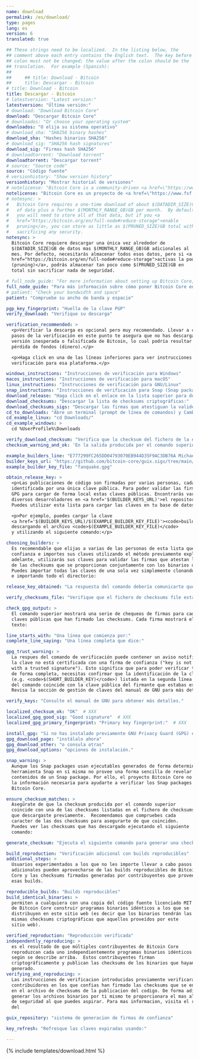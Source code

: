```yaml
---
name: download
permalink: /es/download/
type: pages
lang: es
version: 6
translated: true

## These strings need to be localized.  In the listing below, the
## comment above each entry contains the English text.  The key before the
## colon must not be changed; the value after the colon should be the
## translation.  For example (Spanish):
##
##     ## title: Download - Bitcoin
##     title: Descargar - Bitcoin
# title: Download - Bitcoin
title: Descargar - Bitcoin
# latestversion: "Latest version:"
latestversion: "Última versión:"
# download: "Download Bitcoin Core"
download: "Descargar Bitcoin Core"
# downloados: "Or choose your operating system"
downloados: "O elija su sistema operativo"
# download_sha: "SHA256 binary hashes"
download_sha: "Hashes binarios SHA256"
# download_sig: "SHA256 hash signatures"
download_sig: "Firmas hash SHA256"
# downloadtorrent: "Download torrent"
downloadtorrent: "Descargar torrent"
# source: "Source code"
source: "Código fuente"
# versionhistory: "Show version history"
versionhistory: "Mostrar historial de versiones"
# notelicense: "Bitcoin Core is a community-driven <a href=\"https://www.fsf.org/about/what-is-free-software\">free software</a> project, released under the open source <a href=\"http://opensource.org/licenses/mit-license.php\">MIT license</a>."
notelicense: "Bitcoin Core es un proyecto de <a href=\"https://www.fsf.org/about/what-is-free-software\">software libre</a> dirigido en comunidad, liberado bajo la <a href=\"http://opensource.org/licenses/mit-license.php\">licencia MIT</a> de fuentes abiertas."
# notesync: >
#   Bitcoin Core requires a one-time download of about $(DATADIR_SIZE)GB
#   of data plus a further $(MONTHLY_RANGE_GB)GB per month.  By default,
#   you will need to store all of that data, but if you <a
#   href="https://bitcoin.org/en/full-node#reduce-storage">enable
#   pruning</a>, you can store as little as $(PRUNED_SIZE)GB total without
#   sacrificing any security.
notesync: >
  Bitcoin Core requiere descargar una única vez alrededor de
  $(DATADIR_SIZE)GB de datos mas $(MONTHLY_RANGE_GB)GB adicionales al
  mes. Por defecto, necesitarás almacenar todos esos datos, pero si <a
  href="https://bitcoin.org/en/full-node#reduce-storage">activas la poda
  (pruning)</a>, podrás almacenar tan poco como $(PRUNED_SIZE)GB en
  total sin sacrificar nada de seguridad.

# full_node_guide: "For more information about setting up Bitcoin Core, please read the <a href=\"https://bitcoin.org/en/full-node\">full node guide</a>."
full_node_guide: "Para más información sobre cómo poner Bitcoin Core en funcionamiento, por favor lea la <a href=\"https://bitcoin.org/en/full-node\">guía para nodos completos</a>."
# patient: "Check your bandwidth and space"
patient: "Compruebe su ancho de banda y espacio"

pgp_key_fingerprint: "Huella de la clave PGP"
verify_download: "Verifique su descarga"

verification_recommended: >
  <p>Verificar la descarga es opcional pero muy recomendado. Llevar a cabo los
  pasos de la verificación en este punto te asegura que no has descargado una
  versión inesperada o falsificada de Bitcoin, lo cual podría resultar en la
  pérdida de fondos (dinero).</p> 

  <p>Haga click en una de las líneas inferiores para ver instrucciones de
  verificación para esa plataforma.</p>

windows_instructions: "Instrucciones de verificación para Windows"
macos_instructions: "Instrucciones de verificación para macOS"
linux_instructions: "Instrucciones de verificación para GNU/Linux"
snap_instructions: "Instrucciones de verificación para Snap (Snap package)"
download_release: "Haga click en el enlace en la lista superior para descargar la versión adecuada para su plataforma y espere a que el fichero haya terminado de descargarse."
download_checksums: "Descargar la lista de checksums criptográficas:"
download_checksums_sigs: "Descargar las firmas que atestiguan la validez de las checksums:"
cd_to_downloads: "Abre un terminal (prompt de línea de comandos) y Cambia Directorio (cd) a la carpeta que uses para descargas.  Por ejemplo:"
cd_example_linux: "cd Downloads/"
cd_example_windows: >
  cd %UserProfile%\Downloads

verify_download_checksum: "Verifica que la checksum del fichero de la edición está listado en el fichero de checksums usando el siguiente comando:"
checksum_warning_and_ok: 'En la salida producida por el comando superior, puedes ignorar cualquier alerta y fallo sin problema, pero debes asegurarte de que la salida lista "$(SHASUMS_OK)" después del nombre del fichero de la versión que has descargado.  Por ejemplo:'

example_builders_line: "E777299FC265DD04793070EB944D35F9AC3DB76A Michael Ford (fanquake)"
builder_keys_url: "https://github.com/bitcoin-core/guix.sigs/tree/main/builder-keys"
example_builder_key_file: "fanquake.gpg"

obtain_release_key: >
  <p>Las publicaciones de código son firmadas por varias personas, cada una de ellas
  identificada por una única clave pública. Para poder validar las firmas, debes utilizar
  GPG para cargar de forma local estas claves públicas. Encontrarás varias de las claves de
  diversos desarroladores en <a href='$(BUILDER_KEYS_URL)'>el repositorio bitcoin-core/guix.sigs.</a>
  Puedes utilizar esta lista para cargar las claves en tu base de datos de GPG.</p>

  <p>Por ejemplo, puedes cargar la clave
  <a href='$(BUILDER_KEYS_URL)/$(EXAMPLE_BUILDER_KEY_FILE)'><code>builder-keys/$(EXAMPLE_BUILDER_KEY_FILE)</code></a>
  descargando el archivo <code>$(EXAMPLE_BUILDER_KEY_FILE)</code>
  y utilizando el siguiente comando:</p>

choosing_builders: >
  Es recomendable que elijas a varias de las personas de esta lista que consideres de
  confianza e importes sus claves utilizando el método previamente explicado. Más
  adelante, utilizarás sus claves para validar las firmas que atestan la validez
  de las checksums que se proporcionan conjuntamente con los binarios del código.
  Puedes importar todas las claves de una sola vez simplemente clonando el repositorio
  e importando todo el directorio:

release_key_obtained: "La respuesta del comando debería comunicarte que una clave ha sido importada, actualizada, posee nuevas firmas, o no ha sido modificada."

verify_checksums_file: "Verifique que el fichero de checksums file está firmado PGP por la clave que firma la versión:"

check_gpg_output: >
  El comando superior mostrará una serie de chequeos de firmas para cada una de las
  claves públicas que han firmado las checksums. Cada firma mostrará el siguiente
  texto:

line_starts_with: "Una línea que comienza por:"
complete_line_saying: "Una línea completa que dice:"

gpg_trust_warning: >
  La respues del comando de verificación puede contener un aviso notificando que
  la clave no está certificada con una firma de confianza ("key is not certified
  with a trusted signature"). Esto significa que para poder verificar tu descarga
  de forma completa, necesitas confirmar que la identificación de la clave de firmado
  (e.g. <code>$(SHORT_BUILDER_KEY)</code>) listada en la segunda línea de la respuesta
  del comando coincide con la clave pública del firmante que estabas esperando.
  Revisa la sección de gestión de claves del manual de GNU para más detalles.

verify_keys: "Consulte el manual de GNU para obtener más detalles."

localized_checksum_ok: "OK"  # XXX
localized_gpg_good_sig: "Good signature"  # XXX
localized_gpg_primary_fingerprint: "Primary key fingerprint:"  # XXX

install_gpg: "Si no has instalado previamente GNU Privacy Guard (GPG) en tu sistema,"
gpg_download_page: "instálalo ahora"
gpg_download_other: "o consula otras"
gpg_download_options: "opciones de instalación."

snap_warning: >
  Aunque los Snap packages usan ejecutables generados de forma determinista, la
  herramienta Snap en sí misma no provee una forma sencilla de revelar los
  contenidos de un Snap package. Por ello, el proyecto Bitcoin Core no posee
  la información necesaria para ayudarte a verificar los Snap packages de
  Bitcoin Core.

ensure_checksum_matches: >
  Asegúrate de que la checksum producida por el comando superior
  coincide con una de las checksums listadas en el fichero de checksums
  que descargaste previamente.  Recomendamos que compruebes cada
  caracter de las dos checksums para asegurarte de que coinciden.
  Puedes ver las checksums que has descargado ejecutando el siguiente
  comando:

generate_checksum: "Ejecuta el siguiente comando para generar una checksum del fichero de la versión que te has descargado.  Reemplaza '$(FILE)' con el nombre del fichero que realmente hayas descargado."

build_reproduction: "Verificación adicional con builds reproducibles"
additional_steps: >
  Usuarios experimentados a los que no les importe llevar a cabo pasos
  adicionales pueden aprovecharse de las builds reproducibles de Bitcoin
  Core y las checksums firmadas generadas por contribuyentes que proveen
  esas builds.

reproducible_builds: "Builds reproducibles"
build_identical_binaries: >
  permiten a cualquiera con una copia del código fuente licenciado MIT
  de Bitcoin Core construir programas binarios idénticos a los que se
  distribuyen en este sitio web (es decir que los binarios tendrán las
  mismas checksums criptográficas que aquellos proveídos por este
  sitio web).

verified_reproduction: "Reproducción verificada"
independently_reproducing: >
  es el resultado de que múltiples contribuyentes de Bitcoin Core
  reproduzcan cada uno independientemente programas binarios idénticos
  según se describe arriba.  Estos contribuyentes firman
  criptográficamente y publican las checksums de los binarios que hayan
  generado.
verifying_and_reproducing: >
  Las instrucciones de verificacion introducidas previamente verificaran que los
  contribuidores en los que confias han firmado las checksums que se encuentran
  en el archivo de checksums de la publicacion del codigo. De forma adicional,
  generar los archivos binarios por ti mismo te proporcionara el mas alto nivel
  de seguridad al que puedes aspirar. Para mas informacion, visita el repositorio
  del

guix_repository: "sistema de generacion de firmas de confianza"

key_refresh: "Refresque las claves expiradas usando:"

---
```


{% include templates/download.html %}
